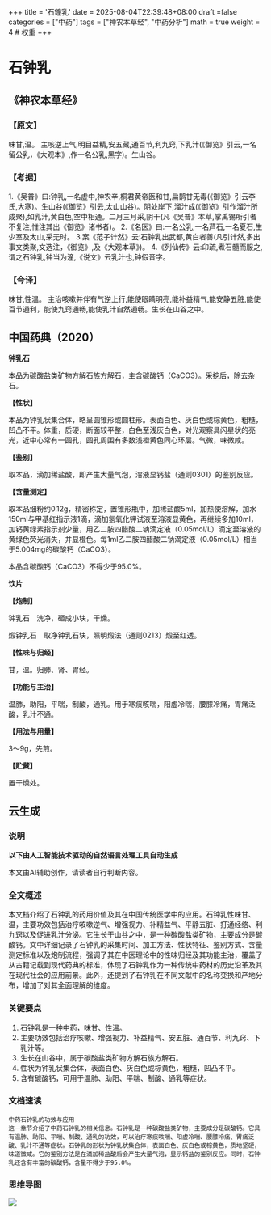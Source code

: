 +++
title = '石鐘乳'
date = 2025-08-04T22:39:48+08:00
draft =false
categories = ["中药"]
tags = ["神农本草经", "中药分析"]
math = true
weight = 4 # 权重
+++
# 石钟乳

## 《神农本草经》

### 【原文】

味甘,温。
主咳逆上气,明目益精,安五藏,通百节,利九窍,下乳汁(《御览》引云,一名留公乳，《大观本》,作一名公乳,黑字)。生山谷。
### 【考据】

1.《吴普》曰:钟乳,一名虚中,神农辛,桐君黄帝医和甘,扁鹊甘无毒(《御览》引云李氏,大寒)。生山谷(《御览》引云,太山山谷)。阴处岸下,溜汁成(《御览》引作溜汁所成聚),如乳汁,黄白色,空中相通。二月三月采,阴干(凡《吴普》本草,掌禹锡所引者不复注,惟注其出《御览》诸书者)。
2.《名医》曰:一名公乳,一名芦石,一名夏石,生少室及太山,采无时。
3.案《范子计然》云:石钟乳出武都,黄白者善(凡引计然,多出事文类聚,文选注，《御览》,及《大观本草》)。
4.《列仙传》云:卬疏,煮石髓而服之,谓之石钟乳,钟当为潼,《说文》云乳汁也,钟假音字。

### 【今译】

味甘,性温。
主治咳嗽并伴有气逆上行,能使眼睛明亮,能补益精气,能安静五脏,能使百节通利，能使九窍通畅,能使乳汁自然通畅。生长在山谷之中。

## 中国药典（2020）

**钟乳石**

本品为碳酸盐类矿物方解石族方解石，主含碳酸钙（CaCO3）。采挖后，除去杂石。

**【性状】**

本品为钟乳状集合体，略呈圆锥形或圆柱形。表面白色、灰白色或棕黄色，粗糙，凹凸不平。体重，质硬，断面较平整，白色至浅灰白色，对光观察具闪星状的亮光，近中心常有一圆孔，圆孔周围有多数浅橙黄色同心环层。气微，味微咸。

**【鉴别】**

取本品，滴加稀盐酸，即产生大量气泡，溶液显钙盐（通则0301）的鉴别反应。

**【含量测定】**

取本品细粉约0.12g，精密称定，置锥形瓶中，加稀盐酸5ml，加热使溶解，加水150ml与甲基红指示液1滴，滴加氢氧化钾试液至溶液显黄色，再继续多加10ml，加钙黄绿素指示剂少量，用乙二胺四醋酸二钠滴定液（0.05mol/L）滴定至溶液的黄绿色荧光消失，并显橙色。每1ml乙二胺四醋酸二钠滴定液（0.05mol/L）相当于5.004mg的碳酸钙（CaCO3）。

本品含碳酸钙（CaCO3）不得少于95.0%。

**饮片**

**【炮制】**

钟乳石　洗净，砸成小块，干燥。

煅钟乳石　取净钟乳石块，照明煅法（通则0213）煅至红透。

**【性味与归经】**

甘，温。归肺、肾、胃经。

**【功能与主治】**

温肺，助阳，平喘，制酸，通乳。用于寒痰咳喘，阳虚冷喘，腰膝冷痛，胃痛泛酸，乳汁不通。

**【用法与用量】**

3～9g，先煎。

**【贮藏】**

置干燥处。

## 云生成

### 说明

**以下由人工智能技术驱动的自然语言处理工具自动生成**

本文由AI辅助创作，请读者自行判断内容。

### 全文概述

本文档介绍了石钟乳的药用价值及其在中国传统医学中的应用。石钟乳性味甘、温，主要功效包括治疗咳嗽逆气、增强视力、补精益气、平静五脏、打通经络、利九窍以及促进乳汁分泌。它生长于山谷之中，是一种碳酸盐类矿物，主要成分是碳酸钙。文中详细记录了石钟乳的采集时间、加工方法、性状特征、鉴别方式、含量测定标准以及炮制流程，强调了其在中医理论中的性味归经及其功能主治，覆盖了从古籍记载到现代药典的标准，体现了石钟乳作为一种传统中药材的历史沿革及其在现代社会的应用前景。此外，还提到了石钟乳在不同文献中的名称变换和产地分布，增加了对其全面理解的维度。

### 关键要点

1. 石钟乳是一种中药，味甘、性温。
2. 主要功效包括治疗咳嗽、增强视力、补益精气、安五脏、通百节、利九窍、下乳汁等。
3. 生长在山谷中，属于碳酸盐类矿物方解石族方解石。
4. 性状为钟乳状集合体，表面白色、灰白色或棕黄色，粗糙，凹凸不平。
5. 含有碳酸钙，可用于温肺、助阳、平喘、制酸、通乳等症状。

### 文档速读

```
中药石钟乳的功效与应用
这一章节介绍了中药石钟乳的相关信息。石钟乳是一种碳酸盐类矿物，主要成分是碳酸钙。它具有温肺、助阳、平喘、制酸、通乳的功效，可以治疗寒痰咳喘、阳虚冷喘、腰膝冷痛、胃痛泛酸、乳汁不通等症状。石钟乳的形状为钟乳状集合体，表面白色、灰白色或棕黄色，质地坚硬，味道微咸。它的鉴别方法是在滴加稀盐酸后会产生大量气泡，显示钙盐的鉴别反应。同时，石钟乳还含有丰富的碳酸钙，含量不得少于95.0%。
```

### 思维导图

![](D:\Dpan\BanGong\Markdown\总结\神农本草经\上篇\04石钟乳\【脑图】04石钟乳.jpeg)